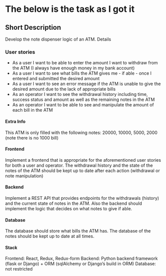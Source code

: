 # The below is the task as I got it

## Short Description
Develop the note dispenser logic of an ATM.
Details

### User stories
- As a user I want to be able to enter the amount I want to withdraw from the ATM (I
always have enough money in my bank account)
- As a user I want to see what bills the ATM gives me - if able - once I entered and
submitted the desired amount
- As a user I want to see an error message if the ATM is unable to give the desired
amount due to the lack of appropriate bills
- As an operator I want to see the withdrawal history including time, success status and
amount as well as the remaining notes in the ATM
- As an operator I want to be able to see and manipulate the amount of each bill in the
ATM

#### Extra Info
This ATM is only filled with the following notes: 20000, 10000, 5000, 2000 (note there is no
1000 bill)

#### Frontend
Implement a frontend that is appropriate for the aforementioned user stories for both a user and
operator.
The withdrawal history and the state of the notes of the ATM should be kept up to date after
each action (withdrawal or note manipulation)

#### Backend
Implement a REST API that provides endpoints for the withdrawals (history) and the current
state of notes in the ATM.
Also the backend should implement the logic that decides on what notes to give if able.

#### Database
The database should store what bills the ATM has. The database of the notes should be kept up
to date at all times.

#### Stack
Frontend: React, Redux, Redux-form
Backend: Python backend framework (flask or Django) + ORM (sqlAlchemy or Django’s build in
ORM)
Database: not restricted
